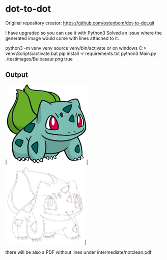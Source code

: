 # dot-to-dot
Original repository creator:
https://github.com/ostenbom/dot-to-dot.git

I have upgraded so you can use it with Python3
Solved an issue where the generated image would come with lines attached to it.

python3 -m venv venv
source venv/bin/activate or on windows C:\> venv\Scripts\activate.bat
pip install -r requirements.txt
python3 Main.py ./testimages/Bulbasaur.png true

## Output
|<img src="testimages/Bulbasaur.png" width="250">|<img src="intermediate/notClean.jpg" width="250">|

there will be also a PDF without lines under intermediate/notclean.pdf
